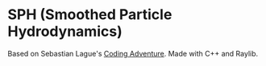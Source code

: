 # SPH (Smoothed Particle Hydrodynamics)

Based on Sebastian Lague's [Coding Adventure](https://youtu.be/rSKMYc1CQHE?si=KNw_i1sN2_CWEmzA).
Made with C++ and Raylib.
